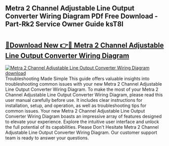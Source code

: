 ## Metra 2 Channel Adjustable Line Output Converter Wiring Diagram PDf Free Download - Part-Rk2 Service Owner Guide ksT8l

# <h2><a href="http://dfirhw.blite.top/?on=Metra+2+Channel+Adjustable+Line+Output+Converter+Wiring+Diagram">🔗Download New 👉🔴 Metra 2 Channel Adjustable Line Output Converter Wiring Diagram</a></h2>

[![Metra 2 Channel Adjustable Line Output Converter Wiring Diagram download](https://i.imgur.com/lujVjoI.png)](http://dfirhw.blite.top/?on=Metra+2+Channel+Adjustable+Line+Output+Converter+Wiring+Diagram)
Troubleshooting Made Simple This guide offers valuable insights into troubleshooting common issues with your new Metra 2 Channel Adjustable Line Output Converter Wiring Diagram. To make the most of your Metra 2 Channel Adjustable Line Output Converter Wiring Diagram, please read this user manual carefully before use. It includes clear instructions for installation, setup, and operation, as well as troubleshooting tips for common issues. Your new Metra 2 Channel Adjustable Line Output Converter Wiring Diagram boasts an impressive array of features designed to elevate your experience. Explore the intuitive user interface and unlock the full potential of its capabilities. Please Don't Hesitate Metra 2 Channel Adjustable Line Output Converter Wiring Diagram. Our customer support team is ready to answer your questions.
